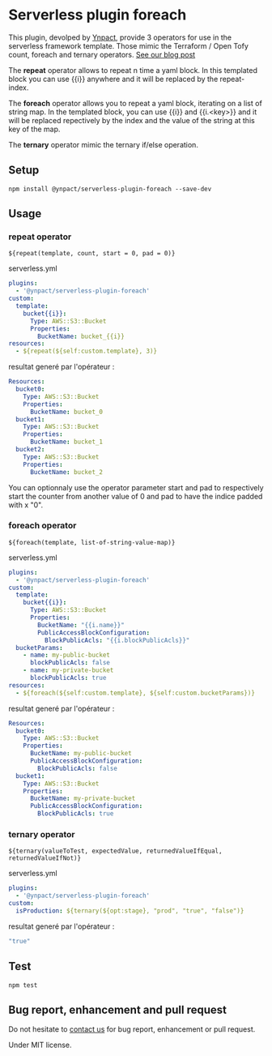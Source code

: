 # Serverless plugin foreach
This plugin, devolped by [Ynpact](https://www.ynpact.com), provide 3 operators for use in the serverless framework template. Those mimic the Terraform / Open Tofy count, foreach and ternary operators. [See our blog post](https://www.ynpact.com/serverless-plugin-en/)

The **repeat** operator allows to repeat n time a yaml block. In this templated block you can use {{i}} anywhere and it will be replaced by the repeat-index.

The **foreach** operator allows you to repeat a yaml block, iterating on a list of string map. In the templated block, you can use {{i}} and {{i.\<key\>}} and it will be replaced repectively by the index and the value of the string at this key of the map.

The **ternary** operator mimic the ternary if/else operation.

## Setup
```npm install @ynpact/serverless-plugin-foreach --save-dev```

## Usage

### repeat operator
```${repeat(template, count, start = 0, pad = 0)}```

serverless.yml
```yaml
plugins:
  - '@ynpact/serverless-plugin-foreach'
custom:
  template:
    bucket{{i}}:
      Type: AWS::S3::Bucket
      Properties:
        BucketName: bucket_{{i}}
resources:
  - ${repeat(${self:custom.template}, 3)}
```
resultat generé par l'opérateur :
```yaml
Resources:
  bucket0:
    Type: AWS::S3::Bucket
    Properties:
      BucketName: bucket_0
  bucket1:
    Type: AWS::S3::Bucket
    Properties:
      BucketName: bucket_1
  bucket2:
    Type: AWS::S3::Bucket
    Properties:
      BucketName: bucket_2
```
You can optionnaly use the operator parameter start and pad to respectively start the counter from another value of 0 and pad to have the indice padded with x "0".
### foreach operator
```${foreach(template, list-of-string-value-map)}```

serverless.yml
```yaml
plugins:
  - '@ynpact/serverless-plugin-foreach'
custom:
  template:
    bucket{{i}}:
      Type: AWS::S3::Bucket
      Properties:
        BucketName: "{{i.name}}"
        PublicAccessBlockConfiguration:
          BlockPublicAcls: "{{i.blockPublicAcls}}"
  bucketParams:
    - name: my-public-bucket
      blockPublicAcls: false
    - name: my-private-bucket
      blockPublicAcls: true
resources:
  - ${foreach(${self:custom.template}, ${self:custom.bucketParams})}
```
resultat generé par l'opérateur :
```yaml
Resources:
  bucket0:
    Type: AWS::S3::Bucket
    Properties:
      BucketName: my-public-bucket
      PublicAccessBlockConfiguration:
        BlockPublicAcls: false
  bucket1:
    Type: AWS::S3::Bucket
    Properties:
      BucketName: my-private-bucket
      PublicAccessBlockConfiguration:
        BlockPublicAcls: true
```
### ternary operator
```${ternary(valueToTest, expectedValue, returnedValueIfEqual, returnedValueIfNot)}```

serverless.yml
```yaml
plugins:
  - '@ynpact/serverless-plugin-foreach'
custom:
  isProduction: ${ternary(${opt:stage}, "prod", "true", "false")}
```
resultat generé par l'opérateur :
```yaml
"true"
```
## Test
```npm test```
## Bug report, enhancement and pull request
Do not hesitate to [contact us](mailto:contact@ynpact.com) for bug report, enhancement or pull request.

Under MIT license.